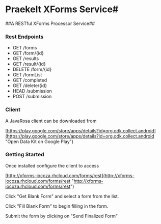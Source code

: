 # Praekelt XForms Service#

##A RESTful XForms Processor Service##

### Rest Endpoints ###

- GET /forms
- GET /form/{id}
- GET /results
- GET /result/{id}
- DELETE /form/{id}
- GET /formList
- GET /completed
- GET /delete/{id}
- HEAD /submission
- POST /submission

### Client ###

A JavaRosa client can be downloaded from
 
[https://play.google.com/store/apps/details?id=org.odk.collect.android](https://play.google.com/store/apps/details?id=org.odk.collect.android "Open Data Kit on Google Play")

### Getting Started ###

Once installed configure the client to access
 
[http://xforms-iocoza.rhcloud.com/forms/rest](http://xforms-iocoza.rhcloud.com/forms/rest "http://xforms-iocoza.rhcloud.com/forms/rest") 

Click "Get Blank Form" and select a form from the list.

Click "Fill Blank Form" to begin filling in the form.

Submit the form by clicking on "Send Finalized Form"


